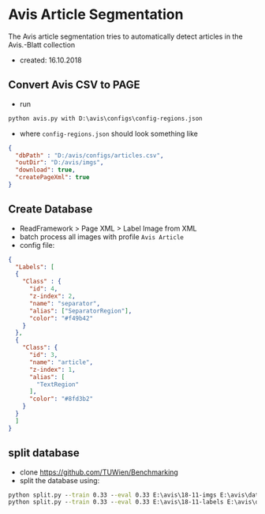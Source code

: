 # Avis Article Segmentation
The Avis article segmentation tries to automatically detect articles in the Avis.-Blatt collection

- created: 16.10.2018

## Convert Avis CSV to PAGE
- run
```cmd
python avis.py with D:\avis\configs\config-regions.json
```
- where `config-regions.json` should look something like

```json
{
  "dbPath" : "D:/avis/configs/articles.csv",
  "outDir": "D:/avis/imgs",
  "download": true,
  "createPageXml": true
}
```

## Create Database

- ReadFramework > Page XML > Label Image from XML
- batch process all images with profile `Avis Article`
- config file:

```json
{
  "Labels": [
  {
    "Class" : {
      "id": 4,
      "z-index": 2,
      "name": "separator",
      "alias": ["SeparatorRegion"],
      "color": "#f49b42"
    }
  },
  {
    "Class": {
      "id": 3,
      "name": "article",
      "z-index": 1,
      "alias": [
        "TextRegion"
      ],
      "color": "#8fd3b2"
    }
  }
  ]
}
```

## split database
- clone https://github.com/TUWien/Benchmarking
- split the database using:
```cmd
python split.py --train 0.33 --eval 0.33 E:\avis\18-11-imgs E:\avis\database
python split.py --train 0.33 --eval 0.33 E:\avis\18-11-labels E:\avis\database
```
